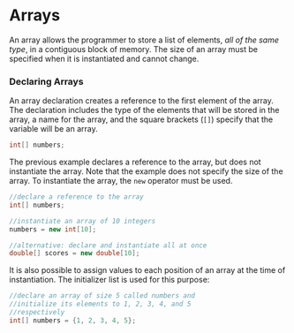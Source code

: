 Arrays
======

An array allows the programmer to store a list of elements, *all of the same type*, in a contiguous block of memory. The size of an array must be specified when it is instantiated and cannot change.


### Declaring Arrays

An array declaration creates a reference to the first element of the array. The declaration includes the type of the elements that will be stored in the array, a name for the array, and the square brackets (`[]`) specify that the variable will be an array. 

```java
int[] numbers;
```

The previous example declares a reference to the array, but does not instantiate the array. Note that the example does not specify the size of the array. To instantiate the array, the `new` operator must be used.

```java
//declare a reference to the array
int[] numbers;

//instantiate an array of 10 integers
numbers = new int[10]; 

//alternative: declare and instantiate all at once
double[] scores = new double[10];
```

It is also possible to assign values to each position of an array at the time of instantiation. The initializer list is used for this purpose: 

```java
//declare an array of size 5 called numbers and
//initialize its elements to 1, 2, 3, 4, and 5
//respectively
int[] numbers = {1, 2, 3, 4, 5};
```

